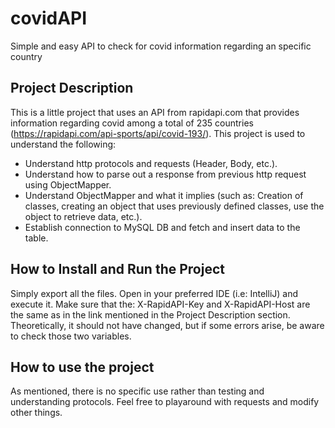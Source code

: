 # covidAPI
Simple and easy API to check for covid information regarding an specific country

## Project Description

This is a little project that uses an API from rapidapi.com that provides information regarding covid among a total of 235 countries (https://rapidapi.com/api-sports/api/covid-193/). This project is used to understand the following:
  - Understand http protocols and requests (Header, Body, etc.).
  - Understand how to parse out a response from previous http request using ObjectMapper.
  - Understand ObjectMapper and what it implies (such as: Creation of classes, creating an object that uses previously defined classes, use the object to retrieve data, etc.).
  - Establish connection to MySQL DB and fetch and insert data to the table.
 
## How to Install and Run the Project
Simply export all the files. Open in your preferred IDE (i.e: IntelliJ) and execute it. Make sure that the:
X-RapidAPI-Key and X-RapidAPI-Host are the same as in the link mentioned in the Project Description section. Theoretically, it should not have changed, but if some errors arise, be aware to check those two variables.
                
## How to use the project
As mentioned, there is no specific use rather than testing and understanding protocols. Feel free to playaround with requests and modify other things.
